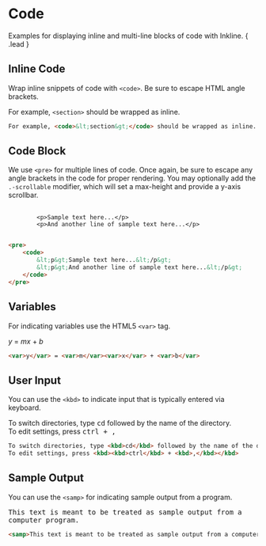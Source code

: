# Code
Examples for displaying inline and multi-line blocks of code with Inkline. { .lead }

## Inline Code
Wrap inline snippets of code with `<code>`. Be sure to escape HTML angle brackets.

For example, <code>&lt;section&gt;</code> should be wrapped as inline.

~~~html
For example, <code>&lt;section&gt;</code> should be wrapped as inline.
~~~

## Code Block
We use `<pre>` for multiple lines of code. Once again, be sure to escape any angle brackets in the code for proper 
rendering. You may optionally add the `.-scrollable` modifier, which will set a max-height and provide a y-axis scrollbar.

<pre>
    <code>
        &lt;p&gt;Sample text here...&lt;/p&gt;
        &lt;p&gt;And another line of sample text here...&lt;/p&gt;
    </code>
</pre>

~~~html
<pre>
    <code>
        &lt;p&gt;Sample text here...&lt;/p&gt;
        &lt;p&gt;And another line of sample text here...&lt;/p&gt;
    </code>
</pre>
~~~

## Variables
For indicating variables use the HTML5 `<var>` tag.

<var>y</var> = <var>m</var><var>x</var> + <var>b</var>

~~~html
<var>y</var> = <var>m</var><var>x</var> + <var>b</var>
~~~

## User Input
You can use the `<kbd>` to indicate input that is typically entered via keyboard.

To switch directories, type <kbd>cd</kbd> followed by the name of the directory.<br>
To edit settings, press <kbd><kbd>ctrl</kbd> + <kbd>,</kbd></kbd>

~~~html
To switch directories, type <kbd>cd</kbd> followed by the name of the directory.<br>
To edit settings, press <kbd><kbd>ctrl</kbd> + <kbd>,</kbd></kbd>
~~~

## Sample Output
You can use the `<samp>` for indicating sample output from a program.

<samp>This text is meant to be treated as sample output from a computer program.</samp>

~~~html
<samp>This text is meant to be treated as sample output from a computer program.</samp>
~~~
